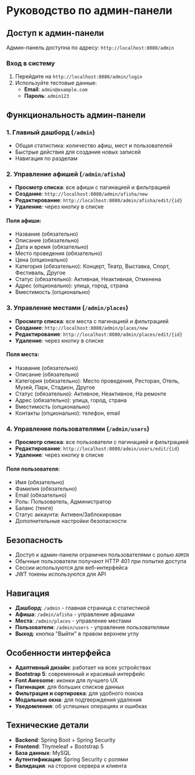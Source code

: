 # Руководство по админ-панели

## Доступ к админ-панели

Админ-панель доступна по адресу: `http://localhost:8080/admin`

### Вход в систему

1. Перейдите на `http://localhost:8080/admin/login`
2. Используйте тестовые данные:
   - **Email**: `admin@example.com`
   - **Пароль**: `admin123`

## Функциональность админ-панели

### 1. Главный дашборд (`/admin`)
- Общая статистика: количество афиш, мест и пользователей
- Быстрые действия для создания новых записей
- Навигация по разделам

### 2. Управление афишей (`/admin/afisha`)
- **Просмотр списка**: все афиши с пагинацией и фильтрацией
- **Создание**: `http://localhost:8080/admin/afisha/new`
- **Редактирование**: `http://localhost:8080/admin/afisha/edit/{id}`
- **Удаление**: через кнопку в списке

#### Поля афиши:
- Название (обязательно)
- Описание (обязательно)
- Дата и время (обязательно)
- Место проведения (обязательно)
- Цена (опционально)
- Категория (обязательно): Концерт, Театр, Выставка, Спорт, Фестиваль, Другое
- Статус (обязательно): Активная, Неактивная, Отменена
- Адрес (опционально): улица, город, страна
- Вместимость (опционально)

### 3. Управление местами (`/admin/places`)
- **Просмотр списка**: все места с пагинацией и фильтрацией
- **Создание**: `http://localhost:8080/admin/places/new`
- **Редактирование**: `http://localhost:8080/admin/places/edit/{id}`
- **Удаление**: через кнопку в списке

#### Поля места:
- Название (обязательно)
- Описание (обязательно)
- Категория (обязательно): Место проведения, Ресторан, Отель, Музей, Парк, Стадион, Другое
- Статус (обязательно): Активное, Неактивное, На ремонте
- Адрес (обязательно): улица, город, страна
- Вместимость (опционально)
- Контакты (опционально): телефон, email

### 4. Управление пользователями (`/admin/users`)
- **Просмотр списка**: все пользователи с пагинацией и фильтрацией
- **Редактирование**: `http://localhost:8080/admin/users/edit/{id}`
- **Удаление**: через кнопку в списке

#### Поля пользователя:
- Имя (обязательно)
- Фамилия (обязательно)
- Email (обязательно)
- Роль: Пользователь, Администратор
- Баланс (тенге)
- Статус аккаунта: Активен/Заблокирован
- Дополнительные настройки безопасности

## Безопасность

- Доступ к админ-панели ограничен пользователями с ролью `ADMIN`
- Обычные пользователи получают HTTP 401 при попытке доступа
- Сессии используются для веб-интерфейса
- JWT токены используются для API

## Навигация

- **Дашборд**: `/admin` - главная страница с статистикой
- **Афиша**: `/admin/afisha` - управление афишами
- **Места**: `/admin/places` - управление местами
- **Пользователи**: `/admin/users` - управление пользователями
- **Выход**: кнопка "Выйти" в правом верхнем углу

## Особенности интерфейса

- **Адаптивный дизайн**: работает на всех устройствах
- **Bootstrap 5**: современный и красивый интерфейс
- **Font Awesome**: иконки для лучшего UX
- **Пагинация**: для больших списков данных
- **Фильтрация и сортировка**: для удобного поиска
- **Модальные окна**: для подтверждения удаления
- **Уведомления**: об успешных операциях и ошибках

## Технические детали

- **Backend**: Spring Boot + Spring Security
- **Frontend**: Thymeleaf + Bootstrap 5
- **База данных**: MySQL
- **Аутентификация**: Spring Security с ролями
- **Валидация**: на стороне сервера и клиента

